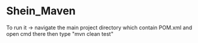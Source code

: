 # Shein_Maven

To run it -> navigate the main project directory which contain POM.xml and open cmd there then type "mvn clean test"
